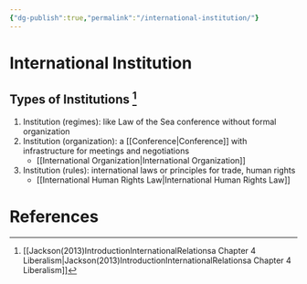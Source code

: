 ```yaml
---
{"dg-publish":true,"permalink":"/international-institution/"}
---
```


# International Institution

## Types of Institutions [^1]

1. Institution (regimes): like Law of the Sea conference without formal organization 
2. Institution (organization): a [[Conference\|Conference]] with infrastructure for meetings and negotiations
	- [[International Organization\|International Organization]]
1. Institution (rules): international laws or principles for trade, human rights
	- [[International Human Rights Law\|International Human Rights Law]]
# References

[^1]: [[Jackson(2013)IntroductionInternationalRelationsa Chapter 4 Liberalism\|Jackson(2013)IntroductionInternationalRelationsa Chapter 4 Liberalism]]
